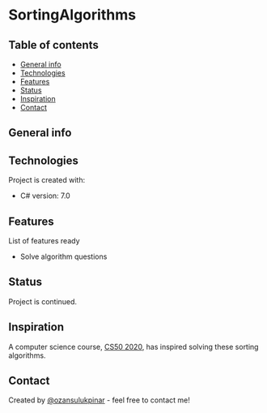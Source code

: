 # SortingAlgorithms

## Table of contents

- [General info](#general-info)
- [Technologies](#technologies)
- [Features](#features)
- [Status](#status)
- [Inspiration](#inspiration)
- [Contact](#contact)

## General info

## Technologies

Project is created with:

- C# version: 7.0

## Features

List of features ready

- Solve algorithm questions

## Status

Project is continued.

## Inspiration

A computer science course, [CS50 2020](https://www.youtube.com/watch?v=gR6nycuZKlM), has inspired solving these sorting algorithms.

## Contact

Created by [@ozansulukpinar](https://github.com/ozansulukpinar) - feel free to contact me!
